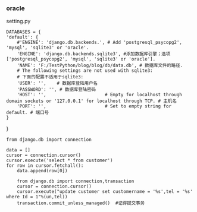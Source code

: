 ### oracle
setting.py

    DATABASES = {
    'default': {
        #'ENGINE': 'django.db.backends.', # Add 'postgresql_psycopg2', 'mysql', 'sqlite3' or 'oracle'.
        'ENGINE': 'django.db.backends.sqlite3', #添加数据库引擎；选项['postgresql_psycopg2', 'mysql', 'sqlite3' or 'oracle'].
        'NAME': 'F:/TestPython/blog/blog/db/data.db', # 数据库文件的路径.
        # The following settings are not used with sqlite3:
        # 下面的配置不适用于sqlite3:
        'USER': '',    # 数据库登陆用户名
        'PASSWORD': '', # 数据库登陆密码
        'HOST': '',                      # Empty for localhost through domain sockets or '127.0.0.1' for localhost through TCP. # 主机名
        'PORT': '',                      # Set to empty string for default. # 端口号
    }
}

    from django.db import connection

    data = []
    cursor = connection.cursor()
    cursor.execute('select * from customer')
    for row in cursor.fetchall():
        data.append(row[0])

        from django.db import connection,transaction
        cursor = connection.cursor()
        cursor.execute("update customer set customername = '%s',tel = '%s' where Id = 1"%(un,tel))
        transaction.commit_unless_managed()  #记得提交事务
